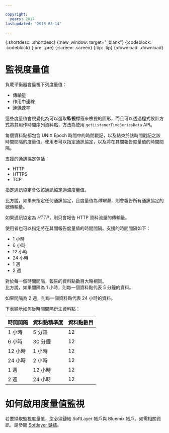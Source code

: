 ```yaml
---

copyright:
  years: 2017
lastupdated: "2018-03-14"

---
```


{:shortdesc: .shortdesc}
{:new_window: target="_blank"}
{:codeblock: .codeblock}
{:pre: .pre}
{:screen: .screen}
{:tip: .tip}
{:download: .download}

# 監視度量值

負載平衡器會監視下列度量值： 

* 傳輸量
* 作用中連線
* 連線速率

這些度量值會視覺化為可以選取**監視**標籤來檢視的圖形，而且可以透過程式設計方式將其用作時間序列資料點，方法為使用 `getListenerTimeSeriesData` API。

每個資料點都包含 UNIX Epoch 時間中的時間戳記，以及結束於該時間戳記之該時間間隔的度量值。使用者可以指定通訊協定，以及將在其間報告度量值的時間間隔。 

支援的通訊協定包括：

* HTTP
* HTTPS
* TCP

指定通訊協定會依該通訊協定過濾度量值。

比方說，如果未指定任何通訊協定，且度量值為*傳輸量*，則會報告所有通訊協定的總傳輸量。

如果通訊協定為 *HTTP*，則只會報告 HTTP 資料流量的傳輸量。

使用者也可以指定將在其間報告度量值的時間間隔。支援的時間間隔如下： 

* 1 小時
* 6 小時
* 12 小時
* 24 小時
* 1 週
* 2 週

對於每一個時間間隔，報告的資料點數目大略相同。  
比方說，如果間隔為 1 小時，則每一個資料點代表 5 分鐘的資料。

如果間隔為 2 週，則每一個資料點代表 24 小時的資料。

下表顯示如何從時間間隔衍生資料點：

| 時間間隔 | 資料點精準度 | 資料點數目 |                                                                                              
| ------------------------------------------ | --------------------------------------------------- | -------------------|
| 1 小時    | 5 分鐘 | 12   |
| 6 小時   | 30 分鐘 | 12  |
| 12 小時  | 1 小時 | 12 |
| 24 小時  | 2 小時 | 12 |
| 1 週    | 12 小時 | 12 |
| 2 週  | 24 小時 | 12 |

# 如何啟用度量值監視

若要擷取監視度量值，您必須鏈結 SoftLayer 帳戶與 Bluemix 帳戶。如需相關資訊，請參閱 [Softlayer 鏈結](https://console.bluemix.net/docs/account/softlayerlink.html#switching-to-ibmid)。
